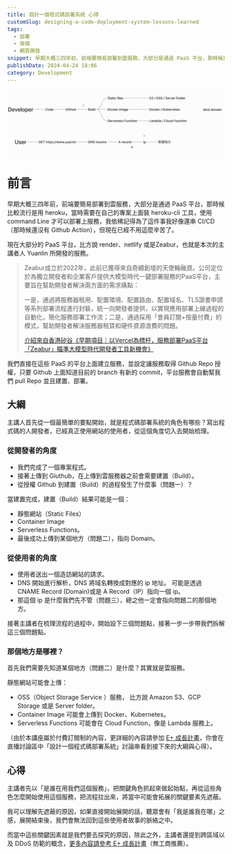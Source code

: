 ```yaml
---
title: 設計一個程式碼部署系統 心得
customSlug: designing-a-code-deployment-system-lessons-learned
tags:
  - 部署
  - 後端
  - 網頁開發
snippet: 早期大概三四年前，前端要簡易部署到雲服務，大部分是通過 PaaS 平台，那時候比較流行是用 heroku，當時需要在自己的專案上面裝 heroku-cli 工具，使用 command Line 才可以部署上服務，我依稀記得為了這件事我好像還串 CI/CD（那時候還沒有 Github Action），但現在已經不用這麼辛苦了。
publishDate: 2024-04-24 18:06
category: Development
---
```


![deployment-flow](deployment-flow.png)

# 前言

早期大概三四年前，前端要簡易部署到雲服務，大部分是通過 PaaS 平台，那時候比較流行是用 heroku，當時需要在自己的專案上面裝 heroku-cli 工具，使用 command Line 才可以部署上服務，我依稀記得為了這件事我好像還串 CI/CD（那時候還沒有 Github Action），但現在已經不用這麼辛苦了。

現在大部分的 PaaS 平台，比方說 render、netlify 或是Zeabur，也就是本次的主講者人 Yuanlin 所開發的服務。

> Zeabur成立於2022年，此前已獲得來自奇績創壇的天使輪融資。公司定位於為獨立開發者和企業客戶提供大模型時代一鍵部署服務的PaaS平台，主要旨在幫助開發者解決兩方面的需求痛點：
> 
> 
> 一是，通過將服務器租用、配置環境、配置路由、配置域名、TLS證書申請等系列部署流程進行封裝，統一向開發者提供，以實現應用部署上線過程的自動化，簡化服務部署工作流；二是，通過採用「會員訂閱+按量付費」的模式，幫助開發者解決服務器租賃和硬件資源浪費的問題。
> 
> [介紹來自香港矽谷《早期項目｜以Vercel為標杆，服務部署PaaS平台「Zeabur」瞄準大模型時代開發者工具新機會》](https://www.hksilicon.com/articles/2294965)
> 

我們直接在這些 PaaS 的平台上面建立服務，並設定讓服務取得 Github Repo 授權，只要 Github 上面知道目前的 branch 有新的 commit，平台服務會自動幫我們 pull Repo 並且建置、部署。

## 大綱

主講人首先從一個最簡單的要點開始，就是程式碼部署系統的角色有哪些？寫出程式碼的人開發者，已經真正使用網站的使用者，從這個角度切入去開始梳理。

### 從開發者的角度

- 我們完成了一個專案程式。
- 接著上傳到 Giuthub，在上傳到雲服務器之前會需要建置（Build）。
- 從授權 Github 到建置（Build）的過程發生了什麼事（問題一）？

當建置完成，建置（Build）結果可能是一個：
- 靜態網站（Static Files）
- Container Image
- Serverless Functions。
- 最後成功上傳到某個地方（問題二），指向 Domain。

### 從使用者的角度
- 使用者送出一個造訪網站的請求。
- DNS 開始進行解析，DNS 將域名轉換成對應的 ip 地址。
可能是透過 CNAME Record (Domain)或是 A Record（IP）指向一個 ip。
- 那這個 ip 是什麼我們先不管（問題三），總之他一定會指向問題二的那個地方。

接著主講者在梳理流程的過程中，開始設下三個問題點，接著一步一步帶我們拆解這三個問題點。

### 那個地方是哪裡？

首先我們需要先知道某個地方（問題二）是什麼？其實就是雲服務。

靜態網站可能會上傳：

- OSS（Object Storage Service ）服務， 比方說 Amazon S3、GCP Storage 或是 Server folder。
- Container Image 可能會上傳到 Docker、Kubernetes。
- Serverless Functions 可能會在 Cloud Function，像是 Lambda 服務上。

（由於本講座屬於付費訂閱制的內容，更詳細的內容請參加 [E+ 成長計畫](https://www.explainthis.io/zh-hant/e-plu)，你會在直播討論區中「設計一個程式碼部署系統」討論串看到接下來的大綱與心得）。

## 心得

主講者先以「是誰在用我們這個服務」，把關鍵角色抓起來做起始點，再從這些角色怎麼開始使用這個服務，把流程拉出來，將當中可能會拓展的關鍵要素先遮蔽。

我可以理解先遮蔽的原因，如果直接開始展開的話，聽眾會有「我是誰我在哪」之感，展開結束後，我們會無法回到這些使用者故事的脈絡之中。

而當中這些關鍵因素就是我們要去探究的原因，除此之外，主講者還提到跨區域以及 DDoS 防範的概念，[更多內容請參考 E+ 成長計畫](https://www.explainthis.io/zh-hant/e-plus)（無工商推薦）。